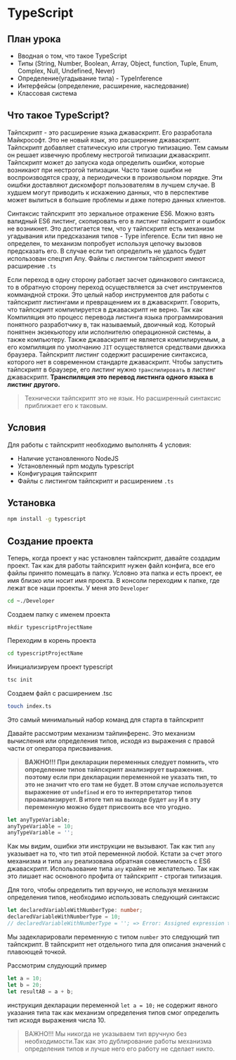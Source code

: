 # TypeScript

## План урока
- Вводная о том, что такое TypeScript
- Типы (String, Number, Boolean, Array, Object, function, Tuple, Enum, Complex, Null, Undefined, Never)
- Определение(угадывание типа) - TypeInference
- Интерфейсы (определение, расширение, наследование)
- Классовая система

## Что такое TypeScript?

Тайпскрипт - это расширение языка джаваскрипт. Его разработала Майкрософт. Это не новый язык, это
расширение джаваскрипт. Тайпскрипт добавляет статическую или строгую типизацию.
Тем самым он решает извечную проблему нестрогой типизации джаваскрипт.
Тайпскрипт может до запуска кода определить ошибки, которые возникают при нестрогой типизации.
Часто такие ошибки не воспроизводятся сразу, а периодически в произвольном порядке.
Эти оишбки доставляют дискомфорт пользователям в лучшем случае. В худшем могут приводить к
искажению данных, что в перспективе может вылиться в большие проблемы и
даже потерю данных клиентов.

Синтаксис тайпскрипт это зеркальное отражение ES6. Можно взять валидный ES6 листинг,
скопировать его в листинг тайпскрипт и ошибок не возникнет. Это достигается тем, что у
тайпскрипт есть механизм угадывания или предсказания типов - Type inference. Если тип явно
не определен, то  механизм попробует используя цепочку вызовов предсказать его.
В случае если тип определить не удалось будет использован спецтип Any. Файлы с листингом
тайпскрипт имеют расширение `.ts`

Если переход в одну сторону работает засчет одинакового синтаксиса, то в обратную сторону
переход осуществляется за счет инструментов коммандной строки. Это целый набор инструментов
для работы с тайпскрипт листингами и превращением их в джаваскрипт.
Говорить, что тайпскрипт компилируется в джаваскрипт не верно. Так как Компиляция это процесс
перевода листинга языка программирования понятного разработчику в, так называемый, двоичный код.
Который понятнен экзекьютору или исполнителю операционной системы, а также компьютеру. Также
джаваскрипт не является компилируемым, а его компиляция по умолчанию `JIT` осуществляется
средствами движка браузера. Тайпскрипт листинг содержит расширение синтаксиса, которого нет
в современном стандарте джаваскрипт. Чтобы запустить тайпскрипт в браузере, его листинг нужно
`транспилировать` в листинг джаваскрипт.
**Транспиляция это перевод листинга одного языка в листинг другого.**

> Технически тайпскрипт это не язык. Но расширенный синтаксис приближает его к таковым.

 
## Условия

Для работы с тайпскрипт необходимо выполнять 4 условия:
- Наличие установленного NodeJS
- Установленный npm модуль typescript
- Конфигурация тайпскрипт
- Файлы с листингом тайпскрипт и расширением `.ts`

## Установка

```bash
npm install -g typescript
```

## Создание проекта

Теперь, когда проект у нас установлен тайпскрипт, давайте создадим проект.
Так как для работы тайпскрипт нужен файл конфига, все его файлы принято помещать в папку.
Условно эта папка и есть проект, ее имя близко или носит имя проекта.
В консоли переходим к папке, где лежат все наши проекты. У меня это `Developer` 
```bash
cd ~./Developer 
```  
Создаем папку с именем проекта
```
mkdir typescriptProjectName
```
Переходим в корень проекта
```bash
cd typescriptProjectName
```
Инициализируем проект typescript

```bash
tsc init
```
Создаем файл с расширением .tsc
```bash
touch index.ts
```
Это самый минимальный набор команд для старта в тайпскрипт

Давайте рассмотрим механизм тайпинференс. Это механизм вычисления или определения типов, исходя из выражения с правой
части от оператора присваивания.  

> **ВАЖНО!!! При декларации переменных следует помнить, что определение типов тайпскрипт анализирует выражения.
> поэтому если при декларации переменной не указать тип, то это не значит что его там не будет.
> В этом случае используется выражение от `undefined` и его то интерпретатор типов проанализирует.
> В итоге тип на выходе будет `any` И в эту переменную можно будет присвоить все что угодно.**

```typescript
let anyTypeVariable;
anyTypeVariable = 10;
anyTypeVariable = '';
```

Как мы видим, ошибки эти инструкции не вызывают. Так как тип `any` указывает на то, что тип этой переменной любой.
Кстати за счет этого механизма и типа `any` реализована обратная совместимость с ES6 джаваскрипт. Использование типа `any`
крайне не желательно. Так как это лишает нас основного профита от тайпскрипт - строгая типизация.

Для того, чтобы определить тип вручную, не используя механизм определения типов, необходимо использовать следующий синтаксис
 ```typescript
let declaredVariableWithNumberType: number;
declaredVariableWithNumberType = 10;
// declaredVariableWithNumberType = ''; => Error: Assigned expression type "" is not assignable to type number  
```
Мы задекларировали переменную с типом `number` это следующий тип тайпскрипт. В тайпскрипт нет отдельного типа для
описания значений с плавоющей точкой.

Рассмотрим слудующий пример
```typescript
let a = 10;
let b = 20;
let resultAB = a + b;
```
инструкция декларации переменной `let a = 10;` не содержит явного указания типа так как механизм определения типов смог
определить тип исходя выражения числа 10.

> ВАЖНО!!! Мы никогда не указываем тип вручную без необходимости.Так как это дублирование работы механизма определения типов
> и лучше него его работу не сделает никто.
  

